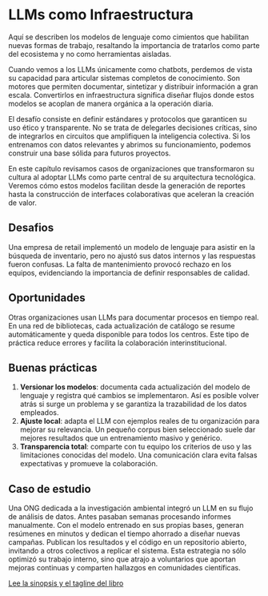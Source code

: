 # LLMs como Infraestructura

Aquí se describen los modelos de lenguaje como cimientos que habilitan nuevas formas de trabajo, resaltando la importancia de tratarlos como parte del ecosistema y no como herramientas aisladas.

Cuando vemos a los LLMs únicamente como chatbots, perdemos de vista su capacidad para articular sistemas completos de conocimiento. Son motores que permiten documentar, sintetizar y distribuir información a gran escala. Convertirlos en infraestructura significa diseñar flujos donde estos modelos se acoplan de manera orgánica a la operación diaria.

El desafío consiste en definir estándares y protocolos que garanticen su uso ético y transparente. No se trata de delegarles decisiones críticas, sino de integrarlos en circuitos que amplifiquen la inteligencia colectiva. Si los entrenamos con datos relevantes y abrimos su funcionamiento, podemos construir una base sólida para futuros proyectos.

En este capítulo revisamos casos de organizaciones que transformaron su cultura al adoptar LLMs como parte central de su arquitectura tecnológica. Veremos cómo estos modelos facilitan desde la generación de reportes hasta la construcción de interfaces colaborativas que aceleran la creación de valor.

## Desafios

Una empresa de retail implementó un modelo de lenguaje para asistir en la búsqueda de inventario, pero no ajustó sus datos internos y las respuestas fueron confusas. La falta de mantenimiento provocó rechazo en los equipos, evidenciando la importancia de definir responsables de calidad.

## Oportunidades

Otras organizaciones usan LLMs para documentar procesos en tiempo real. En una red de bibliotecas, cada actualización de catálogo se resume automáticamente y queda disponible para todos los centros. Este tipo de práctica reduce errores y facilita la colaboración interinstitucional.

## Buenas prácticas

1. **Versionar los modelos**: documenta cada actualización del modelo de
   lenguaje y registra qué cambios se implementaron. Así es posible volver atrás
   si surge un problema y se garantiza la trazabilidad de los datos empleados.
2. **Ajuste local**: adapta el LLM con ejemplos reales de tu organización para
   mejorar su relevancia. Un pequeño corpus bien seleccionado suele dar mejores
   resultados que un entrenamiento masivo y genérico.
3. **Transparencia total**: comparte con tu equipo los criterios de uso y las
   limitaciones conocidas del modelo. Una comunicación clara evita falsas
   expectativas y promueve la colaboración.

## Caso de estudio

Una ONG dedicada a la investigación ambiental integró un LLM en su flujo de
análisis de datos. Antes pasaban semanas procesando informes manualmente. Con el
modelo entrenado en sus propias bases, generan resúmenes en minutos y dedican el
tiempo ahorrado a diseñar nuevas campañas. Publican los resultados y el código en
un repositorio abierto, invitando a otros colectivos a replicar el sistema. Esta
estrategia no sólo optimizó su trabajo interno, sino que atrajo a voluntarios que
aportan mejoras continuas y comparten hallazgos en comunidades científicas.

[Lee la sinopsis y el tagline del libro](../libro_tagline_sinopsis.md)
